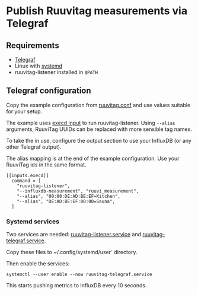 # Publish Ruuvitag measurements via Telegraf

## Requirements

* [Telegraf](https://www.influxdata.com/time-series-platform/telegraf/)
* Linux with [systemd](https://www.freedesktop.org/wiki/Software/systemd/)
* ruuvitag-listener installed in `$PATH`

## Telegraf configuration

Copy the example configuration from [ruuvitag.conf](./ruuvitag.conf) and use values suitable for your setup.

The example uses [execd input](https://github.com/influxdata/telegraf/blob/master/plugins/inputs/execd/README.md) to run ruuvitag-listener. Using `--alias` arguments, RuuviTag UUIDs can be replaced with more sensible tag names.

To take the in use, configure the output section to use your InfluxDB (or any other Telegraf output).

The alias mapping is at the end of the example configuration. Use your RuuviTag ids in the same format.

```
[[inputs.execd]]
  command = [
    "ruuvitag-listener",
    "--influxdb-measurement", "ruuvi_measurement",
    "--alias", "00:00:DE:AD:BE:EF=Kitchen",
    "--alias", "DE:AD:BE:EF:00:00=Sauna",
  ]
```

### Systemd services

Two services are needed: [ruuvitag-listener.service](./ruuvitag-listener.service) and [ruuvitag-telegraf.service](./ruuvitag-telegraf.services).

Copy these files to ~/.config/systemd/user` directory.

Then enable the services:

```
systemctl --user enable --now ruuvitag-telegraf.service
```

This starts pushing metrics to InfluxDB every 10 seconds.
